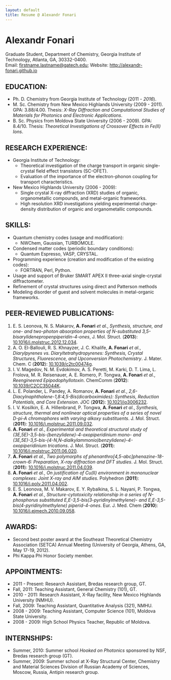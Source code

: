 ```yaml
---
layout: default
title: Resume @ Alexandr Fonari
---
```


# Alexandr Fonari
Graduate Student, Department of Chemistry, Georgia Institute of Technology, Atlanta, GA, 30332-0400.  
Email: firstname.lastname@gatech.edu; Website: http://alexandr-fonari.github.io

## EDUCATION:
 
 * Ph. D. Chemistry from Georgia Institute of Technology (2011 - *2016*).
 * M. Sc. Chemistry from  New Mexico Highlands University (2009 - 2011). GPA: 3.88/4.00. Thesis: *X-Ray Diffraction and Computational Studies of Materials for Photonics and Electronic Applications*.
 * B. Sc. Physics from Moldova State University (2006 - 2009). GPA: 8.4/10. Thesis: *Theoretical Investigations of Crossover Effects in Fe(II) Ions*. 

## RESEARCH EXPERIENCE:

 * Georgia Institute of Technology:
    - Theoretical investigation of the charge transport in organic single-crystal field effect transistors (SC-OFET).
    - Evaluation of the importance of the electron-phonon coupling for transport characteristics.
 * New Mexico Highlands University (2006 - 2009):
    - Single crystal X-ray diffraction (XRD) studies of organic, organometallic compounds, and metal-organic frameworks. 
    - High resolution XRD investigations yielding experimental charge-density distribution of organic and organometallic compounds.

## SKILLS:

 * Quantum chemistry codes (usage and modification):
    - NWChem, Gaussian, TURBOMOLE.
 * Condensed matter codes (periodic boundary conditions):
    - Quantum Espresso, VASP, CRYSTAL.
 * Programming experience (creation and modification of the existing codes):
    - FORTRAN, Perl, Python.
 * Usage and support of Bruker SMART APEX II three-axial single-crystal diffractometer.
 * Refinement of crystal structures using direct and Patterson methods
 * Modeling disorder of guest and solvent molecules in metal-organic frameworks.

## PEER-REVIEWED PUBLICATIONS:

1. E. S. Leonova, N. S. Makarov, **A. Fonari** *et al.*, *Synthesis, structure, and one- and two-photon absorption properties of N-substituted 3,5-bisarylidenepropenpiperidin-4-ones*, J. Mol. Struct. (**2013**): [10.1016/j.molstruc.2012.12.034](http://dx.doi.org/10.1016/j.molstruc.2012.12.034).
1. A. O. El-Ballouli, R. S. Khnayzer, J. C. Khalife, **A. Fonari** *et al.*, *Diarylpyrenes vs. Diaryltetrahydropyrenes: Synthesis, Crystal Structures, Fluorescence, and Upconversion Photochemistry*. J. Mater. Chem. C (**2012**): [10.1039/c2tc00474g](http://dx.doi.org/10.1039/c2tc00474g).
1. I. V. Magedov, N. M. Evdokimov, A. S. Peretti, M. Karki, D. T. Lima, L. Frolova, M. R. Reisenauer, A. E. Romero, P. Tongwa, **A. Fonari** *et al.*, *Reengineered Epipodophyllotoxin*. ChemComm (**2012**): [10.1039/C2CC35044K](http://dx.doi.org/10.1039/C2CC35044K).
1. L. E. Polander, L. Pandey, A. Romanov, **A. Fonari** *et al.*, *2,6-Diacylnaphthalene-1,8:4,5-Bis(dicarboximides): Synthesis, Reduction Potentials, and Core Extension*. JOC (**2012**): [10.1021/jo3006232](http://dx.doi.org/10.1021/jo3006232).
1. I. V. Kosilkin, E. A. Hillenbrand, P. Tongwa, **A. Fonari** *et al.*, *Synthesis, structure, thermal and nonlinear optical properties of a series of novel D-pi-A chromophores with varying alkoxy substituents*. J. Mol. Struct. (**2011**): [10.1016/j.molstruc.2011.09.032](http://dx.doi.org/10.1016/j.molstruc.2011.09.032).
1. **A. Fonari** *et al.*, *Experimental and theoretical structural study of (3E,5E)-3,5-bis-(benzylidene)-4-oxopiperidinium mono- and (3E,5E)-3,5-bis-(4-N,N-dialkylammonio)benzylidene)-4-oxopiperidinium trications*. J. Mol. Struct. (**2011**): [10.1016/j.molstruc.2011.06.020](http://dx.doi.org/10.1016/j.molstruc.2011.06.020).
1. **A. Fonari** *et al.*, *Two polymorphs of phenanthro[4,5-abc]phenazine-18-crown-6: Preparation, X-ray diffraction and DFT studies*. J. Mol. Struct. (**2011**): [10.1016/j.molstruc.2011.04.039](http://dx.doi.org/10.1016/j.molstruc.2011.04.039).
1. **A. Fonari** *et al.*, *On justification of Cu(II) environment in mononuclear complexes: Joint X-ray and AIM studies*. Polyhedron (**2011**): [10.1016/j.poly.2011.04.002](http://dx.doi.org/10.1016/j.poly.2011.04.002).
1. E. S. Leonova, M. V. Makarov, E. Y. Rybalkina, S. L. Nayani, P. Tongwa, **A. Fonari** *et al.*, *Structure-cytotoxicity relationship in a series of N-phosphorus substituted E,E-3,5-bis(3-pyridinylmethylene)- and E,E-3,5-bis(4-pyridinylmethylene) piperid-4-ones*. Eur. J. Med. Chem (**2010**): [10.1016/j.ejmech.2010.09.058](http://dx.doi.org/10.1016/j.ejmech.2010.09.058).

## AWARDS:

 * Second best poster award at the Southeast Theoretical Chemistry Association (SETCA) Annual Meeting (University of Georgia, Athens, GA, May 17-19, 2012).
 * Phi Kappa Phi Honor Society member.

## APPOINTMENTS:

 * 2011 - Present: Research Assistant, Bredas research group, GT.
 * Fall, 2011: Teaching Assistant, General Chemistry (101), GT.
 * 2010 - 2011: Research Assistant, X-Ray facility, New Mexico Highlands University (NMHU).
 * Fall, 2009: Teaching Assistant, Quantitative Analysis (321), NMHU.
 * 2008 - 2009: Teaching Assistant, Computer Science (101), Moldova State University.
 * 2008 - 2009: High School Physics Teacher, Republic of Moldova.

## INTERNSHIPS:

 * Summer, 2010: Summer school *Hooked on Photonics* sponsored by NSF, Bredas research group (GT).
 * Summer, 2009: Summer school at X-Ray Structural Center, Chemistry and Material Sciences Division of Russian Academy of Sciences, Moscow, Russia, Antipin research group.

